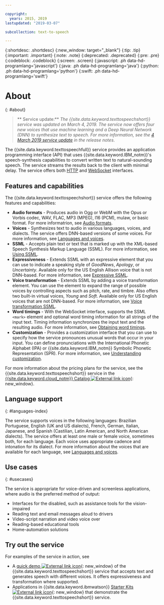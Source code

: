 ```yaml
---

copyright:
  years: 2015, 2019
lastupdated: "2019-03-07"

subcollection: text-to-speech

---
```


{:shortdesc: .shortdesc}
{:new_window: target="_blank"}
{:tip: .tip}
{:important: .important}
{:note: .note}
{:deprecated: .deprecated}
{:pre: .pre}
{:codeblock: .codeblock}
{:screen: .screen}
{:javascript: .ph data-hd-programlang='javascript'}
{:java: .ph data-hd-programlang='java'}
{:python: .ph data-hd-programlang='python'}
{:swift: .ph data-hd-programlang='swift'}

# About
{: #about}

> ** Service update:** *The {{site.data.keyword.texttospeechshort}} service was updated on March 4, 2019. The service now offers four new voices that use machine learning and a Deep Neural Network (DNN) to synthesize text to speech. For more information, see the [4 March 2019 service update](/docs/services/text-to-speech/release-notes.html#March2019) in the release notes*.

The {{site.data.keyword.texttospeechfull}} service provides an application programming interface (API) that uses {{site.data.keyword.IBM_notm}}'s speech-synthesis capabilities to convert written text to natural-sounding speech. The service streams the results back to the client with minimal delay. The service offers both [HTTP](/docs/services/text-to-speech/http.html) and [WebSocket](/docs/services/text-to-speech/websockets.html) interfaces.

## Features and capabilities

The {{site.data.keyword.texttospeechshort}} service offers the following features and capabilities:

-   **Audio formats** - Produces audio in Ogg or WebM with the Opus or Vorbis codec, WAV, FLAC, MP3 (MPEG), l16 (PCM), mulaw, or basic format. For more informatrion, see [Audio formats](/docs/services/text-to-speech/audio-formats.html).
-   **Voices** - Synthesizes text to audio in various languages, voices, and dialects. The service offers DNN-based versions of some voices. For more information, see [Languages and voices](/docs/services/text-to-speech/voices.html).
-   **SSML** - Accepts plain text or text that is marked up with the XML-based Speech Synthesis Markup Language (SSML). For more information, see [Using SSML](/docs/services/text-to-speech/SSML.html).
-   **Expressiveness** - Extends SSML with an expressive element that you can use to indicate a speaking style of *GoodNews*, *Apology*, or *Uncertainty*. Available only for the US English Allison voice that is not DNN-based. For more information, see [Expressive SSML](/docs/services/text-to-speech/SSML-expressive.html).
-   **Voice transformation** - Extends SSML by adding a voice transformation element. You can use the element to expand the range of possible voices by controlling aspects such as pitch, rate, and timbre. Also offers two built-in virtual voices, *Young* and *Soft*. Available only for US English voices that are not DNN-based. For more information, see [Voice transformation SSML](/docs/services/text-to-speech/SSML-transformation.html).
-   **Word timings** - With the WebSocket interface, supports the SSML `<mark>` element and optional word timing information for all strings of the input text. Timing information synchronizes the input text and the resulting audio. For more information, see [Obtaining word timings](/docs/services/text-to-speech/word-timing.html).
-   **Customization** - Provides a customization interface that you can use to specify how the service pronounces unusual words that occur in your input. You can define pronunciations with the International Phonetic Alphabet (IPA) or {{site.data.keyword.IBM_notm}} Symbolic Phonetic Representation (SPR). For more information, see [Understanding customization](/docs/services/text-to-speech/custom-intro.html).

For more information about the pricing plans for the service, see the {{site.data.keyword.texttospeechshort}} service in the [{{site.data.keyword.cloud_notm}} Catalog ![External link icon](../../icons/launch-glyph.svg "External link icon")](https://{DomainName}/catalog/services/text-to-speech){: new_window}.

## Language support
{: #languages-index}

The service supports voices in the following languages: Brazilian Portuguese, English (UK and US dialects), French, German, Italian, Japanese, and Spanish (Castilian, Latin American, and North American dialects). The service offers at least one male or female voice, sometimes both, for each language. Each voice uses appropriate cadence and intonation for its dialect. For more information about the voices that are available for each language, see [Languages and voices](/docs/services/text-to-speech/voices.html).

## Use cases
{: #usecases}

The service is appropriate for voice-driven and screenless applications, where audio is the preferred method of output:

-   Interfaces for the disabled, such as assistance tools for the vision-impaired
-   Reading text and email messages aloud to drivers
-   Video-script narration and video voice over
-   Reading-based educational tools
-   Home-automation solutions

## Try out the service

For examples of the service in action, see

-   A [quick demo ![External link icon](../../icons/launch-glyph.svg "External link icon")](https://text-to-speech-demo.ng.bluemix.net/){: new_window} of the {{site.data.keyword.texttospeechshort}} service that accepts text and generates speech with different voices. It offers expressiveness and transformation where supported.
-   Applications in {{site.data.keyword.ibmwatson}} [Starter Kits ![External link icon](../../icons/launch-glyph.svg "External link icon")](http://www.ibm.com/watson/developercloud/starter-kits.html){: new_window} that demonstrate the {{site.data.keyword.texttospeechshort}} service.
